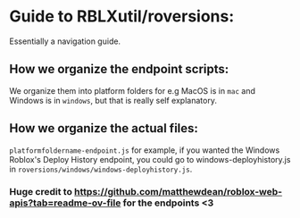 # Guide to RBLXutil/roversions:
Essentially a navigation guide.

## How we organize the endpoint scripts:
We organize them into platform folders for e.g
MacOS is in `mac` and Windows is in `windows`,
but that is really self explanatory.

## How we organize the actual files:
`platformfoldername-endpoint.js`
for example, if you wanted the Windows Roblox's Deploy 
History endpoint, you could go to windows-deployhistory.js in
`roversions/windows/windows-deployhistory.js`.

### Huge credit to https://github.com/matthewdean/roblox-web-apis?tab=readme-ov-file for the endpoints <3
